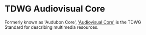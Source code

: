 # TDWG Audiovisual Core

Formerly known as 'Audubon Core', ['Audiovisual Core'](https://ac.tdwg.org/) is the TDWG Standard for describing multimedia resources.  